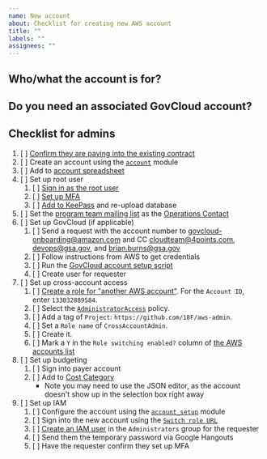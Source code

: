 ```yaml
---
name: New account
about: Checklist for creating new AWS account
title: ""
labels: ""
assignees: ""
---
```


## Who/what the account is for?

<!-- response here -->

## Do you need an associated GovCloud account?

<!-- response here -->

## Checklist for admins

1. [ ] [Confirm they are paying into the existing contract](https://docs.google.com/spreadsheets/d/1DedSCiU9AsCAAVvAFZT0_Ii7AFIKlI-JNifzlpHNbDg/edit#gid=1269506691)
1. [ ] Create an account using the [`account`](https://github.com/18F/aws-admin/tree/master/terraform/account) module
1. [ ] Add to [account spreadsheet](https://docs.google.com/spreadsheets/d/1DedSCiU9AsCAAVvAFZT0_Ii7AFIKlI-JNifzlpHNbDg/edit#gid=0)
1. [ ] Set up root user
   1. [ ] [Sign in as the root user](https://docs.aws.amazon.com/organizations/latest/userguide/orgs_manage_accounts_access.html#orgs_manage_accounts_access-as-root)
   1. [ ] [Set up MFA](https://console.aws.amazon.com/iam/home?#/security_credentials)
   1. [ ] [Add to KeePass](https://drive.google.com/drive/folders/1iQnvC8o_MU_DR5u7TYtC9pEKZXtBq03f?usp=sharing) and re-upload database
1. [ ] Set the [program team mailing list](https://docs.google.com/spreadsheets/d/12pfcEIEXaJTjIKex-3wnI89erIvgKf9B_XpGkDl6qsM/edit#gid=1235102795) as the [Operations Contact](https://console.aws.amazon.com/billing/home?#/account)
1. [ ] Set up GovCloud (if applicable)
   1. [ ] Send a request with the account number to govcloud-onboarding@amazon.com and CC cloudteam@4points.com, devops@gsa.gov, and brian.burns@gsa.gov
   1. [ ] Follow instructions from AWS to get credentials
   1. [ ] Run the [GovCloud account setup script](https://github.com/18F/aws-admin/blob/master/bin/set_up_govcloud.sh)
   1. [ ] Create user for requester
1. [ ] Set up cross-account access
   1. [ ] [Create a role for "another AWS account"](https://console.aws.amazon.com/iam/home#/roles$new?step=type&roleType=crossAccount). For the `Account ID`, enter `133032889584`.
   1. [ ] Select the [`AdministratorAccess`](https://docs.aws.amazon.com/IAM/latest/UserGuide/access_policies_job-functions.html#jf_administrator) policy.
   1. [ ] Add a tag of `Project`: `https://github.com/18F/aws-admin`.
   1. [ ] Set a `Role name` of `CrossAccountAdmin`.
   1. [ ] Create it.
   1. [ ] Mark a `Y` in the `Role switching enabled?` column of [the AWS accounts list](https://docs.google.com/spreadsheets/d/1DedSCiU9AsCAAVvAFZT0_Ii7AFIKlI-JNifzlpHNbDg/edit#gid=0)
1. [ ] Set up budgeting
   1. [ ] Sign into payer account
   1. [ ] Add to [Cost Category](https://console.aws.amazon.com/billing/home#/costcategories)
      - Note you may need to use the JSON editor, as the account doesn't show up in the selection box right away
1. [ ] Set up IAM
   1. [ ] Configure the account using the [`account_setup`](https://github.com/18F/aws-admin/tree/master/terraform/account_setup) module
   1. [ ] Sign into the new account using the [`Switch role URL`](https://docs.google.com/spreadsheets/d/1DedSCiU9AsCAAVvAFZT0_Ii7AFIKlI-JNifzlpHNbDg/edit#gid=0)
   1. [ ] [Create an IAM user](https://console.aws.amazon.com/iam/home#/users$new?step=details) in the `Administrators` group for the requester
   1. [ ] Send them the temporary password via Google Hangouts
   1. [ ] Have the requester confirm they set up MFA
